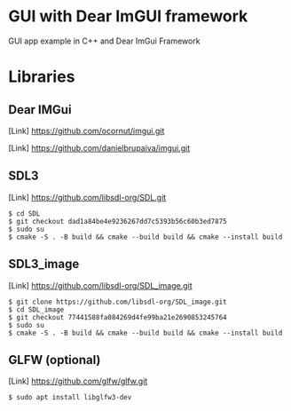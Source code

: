 # GUI with Dear ImGUI framework 

GUI app example in C++ and Dear ImGui Framework

# Libraries

## Dear IMGui
[Link] https://github.com/ocornut/imgui.git

[Link] https://github.com/danielbrupaiva/imgui.git


## SDL3
[Link] https://github.com/libsdl-org/SDL.git
    
    $ cd SDL
    $ git checkout dad1a84be4e9236267dd7c5393b56c60b3ed7875
    $ sudo su
    $ cmake -S . -B build && cmake --build build && cmake --install build

## SDL3_image
[Link] https://github.com/libsdl-org/SDL_image.git
    
    $ git clone https://github.com/libsdl-org/SDL_image.git
    $ cd SDL_image
    $ git checkout 77441588fa084269d4fe99ba21e2690853245764
    $ sudo su
    $ cmake -S . -B build && cmake --build build && cmake --install build

## GLFW (optional)
[Link] https://github.com/glfw/glfw.git
    
    $ sudo apt install libglfw3-dev

